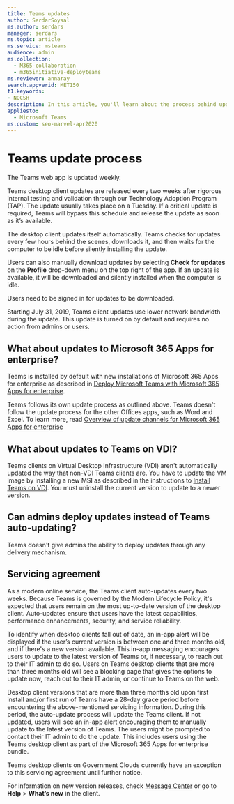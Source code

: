 ```yaml
---
title: Teams updates
author: SerdarSoysal
ms.author: serdars
manager: serdars
ms.topic: article
ms.service: msteams
audience: admin
ms.collection: 
  - M365-collaboration
  - m365initiative-deployteams
ms.reviewer: annaray
search.appverid: MET150
f1.keywords:
- NOCSH
description: In this article, you'll learn about the process behind updating the Microsoft Teams desktop client.
appliesto: 
  - Microsoft Teams
ms.custom: seo-marvel-apr2020
---
```


# Teams update process

The Teams web app is updated weekly.

Teams desktop client updates are released every two weeks after rigorous internal testing and validation through our Technology Adoption Program (TAP). The update usually takes place on a Tuesday. If a critical update is required, Teams will bypass this schedule and release the update as soon as it’s available.

The desktop client updates itself automatically. Teams checks for updates every few hours behind the scenes, downloads it, and then waits for the computer to be idle before silently installing the update.

Users can also manually download updates by selecting **Check for updates** on the **Profile** drop-down menu on the top right of the app. If an update is available, it will be downloaded and silently installed when the computer is idle.

Users need to be signed in for updates to be downloaded.

Starting July 31, 2019, Teams client updates use lower network bandwidth during the update. This update is turned on by default and requires no action from admins or users.

## What about updates to Microsoft 365 Apps for enterprise?

Teams is installed by default with new installations of Microsoft 365 Apps for enterprise as described in [Deploy Microsoft Teams with Microsoft 365 Apps for enterprise](/DeployOffice/teams-install).

Teams follows its own update process as outlined above. Teams doesn't follow the update process for the other Offices apps, such as Word and Excel. To learn more, read [Overview of update channels for Microsoft 365 Apps for enterprise](/DeployOffice/overview-of-update-channels-for-office-365-proplus)

## What about updates to Teams on VDI?


Teams clients on Virtual Desktop Infrastructure (VDI) aren't automatically updated the way that non-VDI Teams clients are. You have to update the VM image by installing a new MSI as described in the instructions to [Install Teams on VDI](teams-for-vdi.md). You must uninstall the current version to update to a newer version.

## Can admins deploy updates instead of Teams auto-updating?

Teams doesn't give admins the ability to deploy updates through any delivery mechanism.

## Servicing agreement

As a modern online service, the Teams client auto-updates every two weeks. Because Teams is governed by the Modern Lifecycle Policy, it's expected that users remain on the most up-to-date version of the desktop client. Auto-updates ensure that users have the latest capabilities, performance enhancements, security, and service reliability.

To identify when desktop clients fall out of date, an in-app alert will be displayed if the user’s current version is between one and three months old, and if there's a new version available. This in-app messaging encourages users to update to the latest version of Teams or, if necessary, to reach out to their IT admin to do so. Users on Teams desktop clients that are more than three months old will see a blocking page that gives the options to update now, reach out to their IT admin, or continue to Teams on the web.

Desktop client versions that are more than three months old upon first install and/or first run of Teams have a 28-day grace period before encountering the above-mentioned servicing information. During this period, the auto-update process will update the Teams client. If not updated, users will see an in-app alert encouraging them to manually update to the latest version of Teams. The users might be prompted to contact their IT admin to do the update. This includes users using the Teams desktop client as part of the Microsoft 365 Apps for enterprise bundle.

Teams desktop clients on Government Clouds currently have an exception to this servicing agreement until further notice.

For information on new version releases, check [Message Center](https://admin.microsoft.com/AdminPortal/Home#/MessageCenter) or go to **Help** > **What’s new** in the client.
